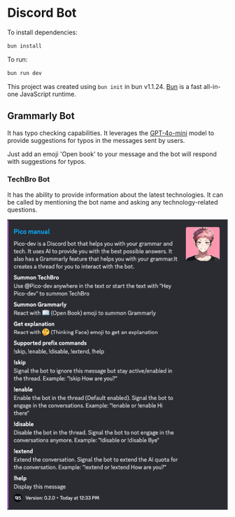 # Discord Bot

To install dependencies:

```bash
bun install
```

To run:

```bash
bun run dev
```

This project was created using `bun init` in bun v1.1.24. [Bun](https://bun.sh) is a fast all-in-one JavaScript runtime.

## Grammarly Bot

It has typo checking capabilities. It leverages the [GPT-4o-mini](https://openai.com) model to provide suggestions for
typos in the messages sent by users.

Just add an emoji 'Open book' to your message and the bot will respond with suggestions for typos.

### TechBro Bot

It has the ability to provide information about the latest technologies. It can be called by mentioning the bot name and
asking any technology-related questions.


![help.png](images/help.png)
